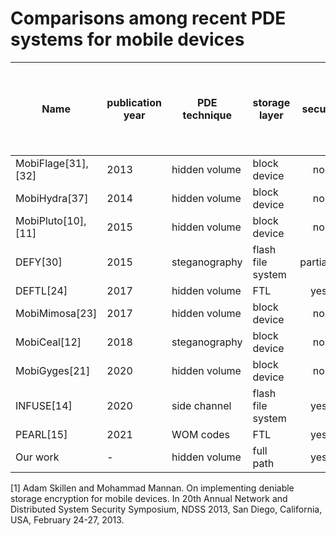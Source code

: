 # Comparisons among recent PDE systems for mobile devices
| Name  | publication year| PDE technique | storage layer | secure | Compatiable with the architecture of mainstream mobile devices | scalable | user-oriented |
| ------------- | ------------- | ------------- | ------------- | :---: | :---: | :---: | :---: |
| MobiFlage[31], [32]  | 2013  | hidden volume | block device | no | yes | yes | yes |
| MobiHydra[37]  | 2014  | hidden volume | block device | no | yes | yes | yes |
| MobiPluto[10], [11]  | 2015  | hidden volume | block device | no | yes | yes | yes |
| DEFY[30]  | 2015  | steganography | flash file system | partially | no | yes | yes |
| DEFTL[24]  | 2017  | hidden volume | FTL | yes | yes | no | no |
| MobiMimosa[23]  | 2017  | hidden volume | block device | no | yes | yes | yes |
| MobiCeal[12]  | 2018  | steganography | block device | no | yes | yes | yes |
| MobiGyges[21]  | 2020  | hidden volume | block device | no | yes | yes | yes |
| INFUSE[14]  | 2020  | side channel | flash file system | yes | no | no | yes |
| PEARL[15]  | 2021  | WOM codes | FTL | yes | yes | no | no |
| Our work  | -  | hidden volume | full path | yes | yes | yes | yes |

[1] Adam Skillen and Mohammad Mannan. On implementing deniable storage encryption for mobile devices. In 20th Annual Network and Distributed System Security Symposium, NDSS 2013, San Diego, California, USA, February 24-27, 2013.
